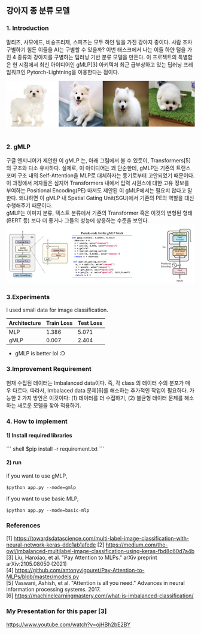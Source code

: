 ## 강아지 종 분류 모델  
### 1. Introduction
말티즈, 사모예드, 비숑프리제, 스피츠는 모두 하얀 털을 가진 강아지 종이다. 사람 조차 구별하기 힘든 이들을 AI는 구별할 수 있을까? 이번 태스크에서 나는 이들 하얀 털을 가진 4 종류의 강아지를 구별하는 딥러닝 기반 분류 모델을 만든다. 이 프로젝트의 특별함은 현 시점에서 최신 아이디어인 gMLP[3] 아키텍처 최근 급부상하고 있는 딥러닝 프레임워크인 Pytorch-Lightning을 이용한다는 점이다. 

![](images/2.png)
  <br>
  <br>
### 2. gMLP
구글 엔지니어가 제안한 이 gMLP 는, 아래 그림에서 볼 수 있듯이, Transformers[5]의 구조와 다소 유사하다. 실제로, 이 아이디어는 꽤 단순한데, gMLP는 기존의 트랜스포머 구조 내의 Self-Attention을 MLP로 대체하자는 동기로부터 고안되었기 때문이다. 이 과정에서 저자들은 심지어 Transformers 내에서 입력 시퀀스에 대한 고유 정보를 부여하는 Positional Encoding(PE) 마저도 제안된 이 gMLP에서는 필요치 않다고 말한다. 왜냐하면 이 gMLP 내 Spatial Gating Unit(SGU)에서 기존의 PE의 역할을 대신 수행해주기 때문이다.  
gMLP는 이미지 분류, 텍스트 분류에서 기존의 Transformer 혹은 이것의 변형된 형태(BERT 등) 보다 더 좋거나 그들의 성능에 상응하는 수준을 보인다. 
![](images/3.png)

### 3.Experiments
I used  small data for image classification. 

| Architecture | Train Loss | Test Loss |
|-------|-------|-------|
|MLP| 1.386 |5.071|
|gMLP| 0.007 |2.404|

- gMLP is better lol :D


### 3.Improvement Requirement  
현재 수집된 데이터는 Imbalanced data이다. 즉, 각 class 의 데이터 수의 분포가 매우 다르다. 따라서, Imbalaced data 문제[6]를 해소하는 추가적인 작업이 필요하다. 가능한 2 가지 방안은 이것이다: (1) 데이터를 더 수집하기, (2) 불균형 데이터 문제를 해소하는 새로운 모델을 찾아 적용하기. 

### 4. How to implement
<h4>1) Install required libraries</h4>
``` shell 
$pip install -r requirement.txt 
``` 

<h4>2) run  </h4>

if you want to use gMLP,
``` shell
$python app.py --mode=gmlp
```
if you want to use basic MLP,
``` shell
$python app.py --mode=basic-mlp
```



### References 
[1] https://towardsdatascience.com/multi-label-image-classification-with-neural-network-keras-ddc1ab1afede
[2] https://medium.com/the-owl/imbalanced-multilabel-image-classification-using-keras-fbd8c60d7a4b  
[3] Liu, Hanxiao, et al. "Pay Attention to MLPs." arXiv preprint arXiv:2105.08050 (2021)  
[4] https://github.com/antonyvigouret/Pay-Attention-to-MLPs/blob/master/models.py  
[5] Vaswani, Ashish, et al. "Attention is all you need." Advances in neural information processing systems. 2017.  
[6] https://machinelearningmastery.com/what-is-imbalanced-classification/
### My Presentation for this paper [3]

https://www.youtube.com/watch?v=ojHBh2bE2BY
